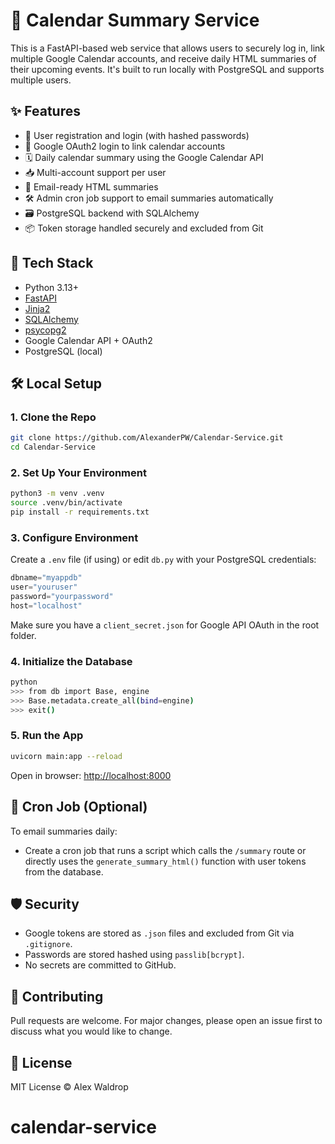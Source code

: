# 📅 Calendar Summary Service

This is a FastAPI-based web service that allows users to securely log in, link multiple Google Calendar accounts, and receive daily HTML summaries of their upcoming events. It's built to run locally with PostgreSQL and supports multiple users.

## ✨ Features

- 🔐 User registration and login (with hashed passwords)
- 🔄 Google OAuth2 login to link calendar accounts
- 🗓️ Daily calendar summary using the Google Calendar API
- 📥 Multi-account support per user
- 💌 Email-ready HTML summaries
- 🛠️ Admin cron job support to email summaries automatically
- 🗃️ PostgreSQL backend with SQLAlchemy
- 📦 Token storage handled securely and excluded from Git

## 🚀 Tech Stack

- Python 3.13+
- [FastAPI](https://fastapi.tiangolo.com/)
- [Jinja2](https://palletsprojects.com/p/jinja/)
- [SQLAlchemy](https://www.sqlalchemy.org/)
- [psycopg2](https://www.psycopg.org/)
- Google Calendar API + OAuth2
- PostgreSQL (local)

## 🛠️ Local Setup

### 1. Clone the Repo

```bash
git clone https://github.com/AlexanderPW/Calendar-Service.git
cd Calendar-Service
```

### 2. Set Up Your Environment

```bash
python3 -m venv .venv
source .venv/bin/activate
pip install -r requirements.txt
```

### 3. Configure Environment

Create a `.env` file (if using) or edit `db.py` with your PostgreSQL credentials:

```python
dbname="myappdb"
user="youruser"
password="yourpassword"
host="localhost"
```

Make sure you have a `client_secret.json` for Google API OAuth in the root folder.

### 4. Initialize the Database

```bash
python
>>> from db import Base, engine
>>> Base.metadata.create_all(bind=engine)
>>> exit()
```

### 5. Run the App

```bash
uvicorn main:app --reload
```

Open in browser: [http://localhost:8000](http://localhost:8000)

## 🧪 Cron Job (Optional)

To email summaries daily:

- Create a cron job that runs a script which calls the `/summary` route or directly uses the `generate_summary_html()` function with user tokens from the database.

## 🛡️ Security

- Google tokens are stored as `.json` files and excluded from Git via `.gitignore`.
- Passwords are stored hashed using `passlib[bcrypt]`.
- No secrets are committed to GitHub.

## 🤝 Contributing

Pull requests are welcome. For major changes, please open an issue first to discuss what you would like to change.

## 📄 License

MIT License © Alex Waldrop
# calendar-service
